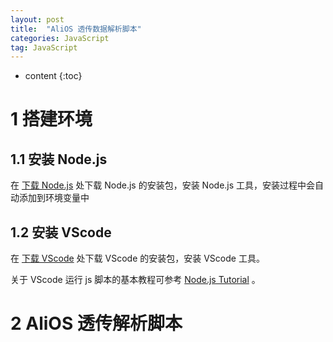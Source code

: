 ```yaml
---
layout: post
title:  "AliOS 透传数据解析脚本"
categories: JavaScript
tag: JavaScript 
---
```


* content
{:toc}


# 1 搭建环境

## 1.1 安装 Node.js
在 [下载 Node.js](https://nodejs.org/en/) 处下载 Node.js 的安装包，安装 Node.js 工具，安装过程中会自动添加到环境变量中

## 1.2 安装 VScode
在 [下载 VScode](https://code.visualstudio.com/) 处下载 VScode 的安装包，安装 VScode 工具。

关于 VScode 运行 js 脚本的基本教程可参考 [Node.js Tutorial](https://code.visualstudio.com/docs/nodejs/nodejs-tutorial) 。

# 2 AliOS 透传解析脚本


